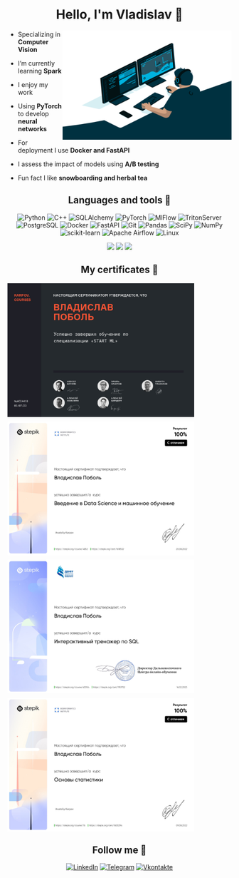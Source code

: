

<div align="center">

# Hello, I'm Vladislav 👋

</div>

<img src="https://github.com/vladpobol/vladpobol/blob/main/code.gif?raw=true" align="right" width="380" height="245">


<div align="left">


-  Specializing in **Computer Vision**

-  I’m currently learning **Spark**

-  I enjoy my work
  
-  Using **PyTorch** to develop **neural networks**

-  For deployment I use **Docker and FastAPI**

-  I assess the impact of models using **A/B testing**

-  Fun fact I like **snowboarding and herbal tea**


<h2 align="center">Languages and tools 🔧</h2>

<div align="center">

![Python](https://img.shields.io/badge/-Python-0b0038?style=for-the-badge&logo=python&logoColor=3c78a9)
![C++](https://img.shields.io/badge/-C++-0b0038?style=for-the-badge&logo=Cplusplus&logoColor=3c78a9)
![SQLAlchemy](https://img.shields.io/badge/-SQLAlchemy-0b0038?style=for-the-badge&logo=sqlalchemy&logoColor=3c78a9)
![PyTorch](https://img.shields.io/badge/PyTorch-0b0038?style=for-the-badge&logo=PyTorch&logoColor=d84f35)
![MlFlow](https://img.shields.io/badge/-mlflow-0b0038?style=for-the-badge&logo=mlflow&logoColor=3c78a9)
![TritonServer](https://img.shields.io/badge/-TritonServer-0b0038?style=for-the-badge&logo=nvidia&logoColor=3c78a9)
![PostgreSQL](https://img.shields.io/badge/Postgresql-0b0038?style=for-the-badge&logo=postgresql&logoColor=white)
![Docker](https://img.shields.io/badge/Docker-0b0038?style=for-the-badge&logo=docker&logoColor=white)
![FastAPI](https://img.shields.io/badge/FastAPI-0b0038?style=for-the-badge&logo=fastapi&logoColor=white)
![Git](https://img.shields.io/badge/Git-0b0038?style=for-the-badge&logo=git&logoColor=white)
![Pandas](https://img.shields.io/badge/pandas-0b0038?style=for-the-badge&logo=pandas&logoColor=white)
![SciPy](https://img.shields.io/badge/SciPy-0b0038?style=for-the-badge&logo=scipy&logoColor=%white)
![NumPy](https://img.shields.io/badge/numpy-0b0038?style=for-the-badge&logo=numpy&logoColor=4c74cc)
![scikit-learn](https://img.shields.io/badge/scikit--learn-0b0038?style=for-the-badge&logo=scikit-learn&logoColor=fa9b38)
![Apache Airflow](https://img.shields.io/badge/Apache%20Airflow-0b0038?style=for-the-badge&logo=Apache%20Airflow&logoColor=e4351d)
![Linux](https://img.shields.io/badge/Linux-0b0038?style=for-the-badge&logo=linux&logoColor=white)

</div>

<div align="center">

![](http://github-profile-summary-cards.vercel.app/api/cards/profile-details?username=vladpobol&theme=tokyonight)
![](http://github-profile-summary-cards.vercel.app/api/cards/stats?username=vladpobol&theme=tokyonight)
![](http://github-profile-summary-cards.vercel.app/api/cards/most-commit-language?username=vladpobol&theme=tokyonight)

</div>


<h2 align="center">My certificates 📜</h2>

<div style="display: flex; flex-wrap: wrap; gap: 10px;">
  <img src="https://github.com/vladpobol/vladpobol/blob/main/сертификат StartML_page-0001.jpg" alt="Image 1" width="420" height="300">
  <img src="https://github.com/vladpobol/vladpobol/blob/main/ds_bio.jpg" alt="Image 1" width="420" height="300">
  <img src="https://github.com/vladpobol/vladpobol/blob/main/DFU_SQL.jpg" alt="Image 1" width="420" height="300">
  <img src="https://github.com/vladpobol/vladpobol/blob/main/stat_bio.jpg" alt="Image 1" width="420" height="300">
  <!-- Add more images here -->
</div>

<h2 align="center">Follow me 👀</h2>

<div align="center">

[![LinkedIn](https://img.shields.io/badge/linkedin-0b0038?style=for-the-badge&logo=linkedin&logoColor=white)](https://www.linkedin.com/in/pobolvladislav/)
[![Telegram](https://img.shields.io/badge/Telegram-0b0038?style=for-the-badge&logo=telegram&logoColor=white)](https://t.me/vladpobol)
[![Vkontakte](https://img.shields.io/badge/VKontakte-0b0038?style=for-the-badge&logo=VK&logoColor=blue)](https://vk.com/vladpobol)

</div>
